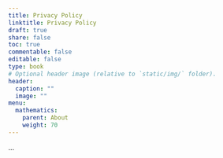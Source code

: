 ```yaml
---
title: Privacy Policy
linktitle: Privacy Policy
draft: true
share: false
toc: true
commentable: false
editable: false
type: book
# Optional header image (relative to `static/img/` folder).
header:
  caption: ""
  image: ""
menu:
  mathematics:
    parent: About
    weight: 70
---
```

...

